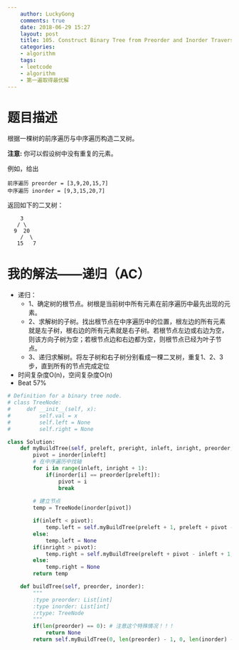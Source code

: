 ```yaml
---
    author: LuckyGong
    comments: true
    date: 2018-06-29 15:27
    layout: post
    title: 105. Construct Binary Tree from Preorder and Inorder Traversal
    categories:
    - algorithm
    tags:
    - leetcode
    - algorithm
    - 第一遍取得最优解
---
```


# 题目描述

根据一棵树的前序遍历与中序遍历构造二叉树。

**注意:**
你可以假设树中没有重复的元素。

例如，给出

```
前序遍历 preorder = [3,9,20,15,7]
中序遍历 inorder = [9,3,15,20,7]
```

返回如下的二叉树：

```
    3
   / \
  9  20
    /  \
   15   7
```

# 我的解法——递归（AC）

- 递归：
  - 1、确定树的根节点。树根是当前树中所有元素在前序遍历中最先出现的元素。  
  - 2、求解树的子树。找出根节点在中序遍历中的位置，根左边的所有元素就是左子树，根右边的所有元素就是右子树。若根节点左边或右边为空，则该方向子树为空；若根节点边和右边都为空，则根节点已经为叶子节点。  
  - 3、递归求解树。将左子树和右子树分别看成一棵二叉树，重复1、2、3步，直到所有的节点完成定位 
- 时间复杂度O(n)，空间复杂度O(n)
- Beat 57%

```python
# Definition for a binary tree node.
# class TreeNode:
#     def __init__(self, x):
#         self.val = x
#         self.left = None
#         self.right = None

class Solution:
    def myBuildTree(self, preleft, preright, inleft, inright, preorder, inorder):
        pivot = inorder[inleft]
        # 在中序遍历中找轴
        for i in range(inleft, inright + 1):
            if(inorder[i] == preorder[preleft]):
                pivot = i
                break
                
        # 建立节点
        temp = TreeNode(inorder[pivot])

        if(inleft < pivot):
            temp.left = self.myBuildTree(preleft + 1, preleft + pivot - inleft, inleft, pivot - 1, preorder, inorder)
        else:
            temp.left = None
        if(inright > pivot):
            temp.right = self.myBuildTree(preleft + pivot - inleft + 1, preright, pivot + 1, inright, preorder, inorder)
        else:
            temp.right = None
        return temp

    def buildTree(self, preorder, inorder):
        """
        :type preorder: List[int]
        :type inorder: List[int]
        :rtype: TreeNode
        """
        if(len(preorder) == 0): # 注意这个特殊情况！！！
            return None
        return self.myBuildTree(0, len(preorder) - 1, 0, len(inorder) - 1, preorder, inorder)
```


